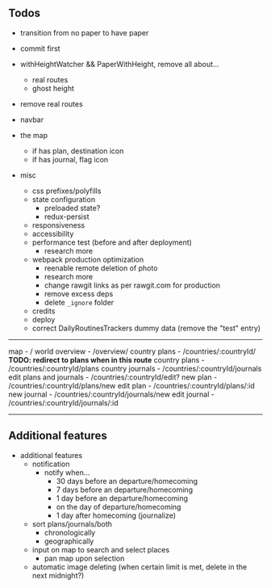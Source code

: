 ## Todos

- transition from no paper to have paper
- commit first
- withHeightWatcher && PaperWithHeight, remove all about...
  - real routes
  - ghost height
- remove real routes

- navbar

- the map
  - if has plan, destination icon
  - if has journal, flag icon

- misc
    - css prefixes/polyfills
  - state configuration
    - preloaded state?
    - redux-persist
  - responsiveness
  - accessibility
  - performance test (before and after deployment)
    - research more
  - webpack production optimization
    - reenable remote deletion of photo
    - research more
    - change rawgit links as per rawgit.com for production
    - remove excess deps
    - delete `_ignore` folder
  - credits
  - deploy
  - correct DailyRoutinesTrackers dummy data (remove the "test" entry)

---

map                     - /
world overview          - /overview/
country plans           - /countries/:countryId/ **TODO: redirect to plans when in this route**
country plans           - /countries/:countryId/plans
country journals        - /countries/:countryId/journals
edit plans and journals - /countries/:countryId/edit?
new plan                - /countries/:countryId/plans/new
edit plan               - /countries/:countryId/plans/:id
new journal             - /countries/:countryId/journals/new
edit journal            - /countries/:countryId/journals/:id

---

## Additional features

- additional features
  - notification
    - notify when...
      - 30 days before an departure/homecoming
      - 7 days before an departure/homecoming
      - 1 day before an departure/homecoming
      - on the day of departure/homecoming
      - 1 day after homecoming (journalize)
  - sort plans/journals/both
    - chronologically
    - geographically
  - input on map to search and select places
    - pan map upon selection
  - automatic image deleting (when certain limit is met, delete in the next midnight?)
